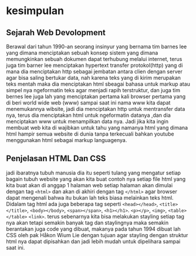  
# kesimpulan

## Sejarah Web Devolopment
 Berawal dari tahun 1990-an seorang insinyur yang bernama tim barnes lee yang dimana menciptakan sebuah konsep sistem yang dimana memungkinkan sebuah dokumen dapat terhubung melalui internet, terus juga tim barner lee menciptakan hypertext transfer protokol(http) yang di mana dia menciptakan http sebagai jembatan antara clien dengan server agar bisa saling bertukar data, nah karena teks yang di kirim merupakan teks mentah maka dia menciptakan html sbeagai bahasa untuk markup atau simpel nya ngeformatin teks agar menjadi rapih terstruktur, dan juga tim bernes lee juga lah yang menciptakan pertama kali browser pertama yang di beri world wide web (www) sampai saat ini nama www kita dapat menemukannya wibsite, jadi dia menciptakan http untuk mentransfer data nya, terus dia menciptakan html untuk ngeformatin datanya ,dan dia menciptakan www untuk menampilkan data nya. Jadi jika kita ingin membuat web kita di wajibkan untuk tahu yang namanya html yang dimana html hampir semua website di dunia tanpa terkecuali bahkan youtube menggunakan html sebagai markup languagenya.

## Penjelasan HTML Dan CSS
jadi ibaratnya tubuh manusia dia itu seperti tulang yang mengatur setiap bagain tubuh website yang akan kita buat contoh nya setiap file html yang kita buat akan di anggap 1 halaman web setiap halaman akan dimulai dengan tag `<html>` dan akan di akhiri dengan tag `</html>` agar browser dapat mengenali bahwa itu bukan lah teks biasa melainkan teks html. Didalam tag html ada juga beberapa tag seperti `<head></head>`, `<title></title>`, `<body></body>`, `<span></span>`, `<h1></h1>`. `<p></p>`, `<img>`, `<table></table>` `<link>`. terus sebenarnya kita bisa melakukan stayling setiap tag nya akan tetapi semakin banyak tag dan staylingnya maka semakin berantakan juga code yang dibuat, makanya pada tahun 1994 dibuat lah CSS oleh pak Håkon Wium Lie dengan tujuan agar stayling dengan struktur html nya dapat dipisahkan dan jadi lebih mudah untuk dipelihara sampai saat ini. 

